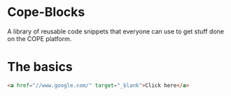 # Cope-Blocks
A library of reusable code snippets that everyone can use to get stuff done on the COPE platform.

# The basics
```html
<a href="//www.google.com/" target="_blank">Click here</a>
```
